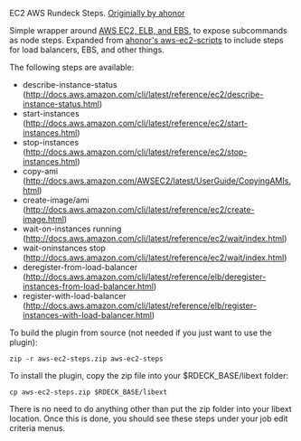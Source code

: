 EC2 AWS Rundeck Steps.
[Originially by ahonor](https://github.com/rundeck-plugins/aws-ec2-steps)

Simple wrapper around [AWS EC2, ELB, and EBS.](http://docs.aws.amazon.com/cli/latest/reference/ec2/) to expose subcommands as node steps.
Expanded from [ahonor's aws-ec2-scripts](https://github.com/rundeck-plugins/aws-ec2-steps) to include steps for load balancers, EBS, and
other things.

The following steps are available:

* describe-instance-status (http://docs.aws.amazon.com/cli/latest/reference/ec2/describe-instance-status.html)
* start-instances (http://docs.aws.amazon.com/cli/latest/reference/ec2/start-instances.html)
* stop-instances (http://docs.aws.amazon.com/cli/latest/reference/ec2/stop-instances.html)
* copy-ami (http://docs.aws.amazon.com/AWSEC2/latest/UserGuide/CopyingAMIs.html)
* create-image/ami (http://docs.aws.amazon.com/cli/latest/reference/ec2/create-image.html)
* wait-on-instances running (http://docs.aws.amazon.com/cli/latest/reference/ec2/wait/index.html)
* wait-oninstances stop (http://docs.aws.amazon.com/cli/latest/reference/ec2/wait/index.html)
* deregister-from-load-balancer (http://docs.aws.amazon.com/cli/latest/reference/elb/deregister-instances-from-load-balancer.html)
* register-with-load-balancer (http://docs.aws.amazon.com/cli/latest/reference/elb/register-instances-with-load-balancer.html)


To build the plugin from source (not needed if you just want to use the plugin):

    zip -r aws-ec2-steps.zip aws-ec2-steps

To install the plugin, copy the zip file into your $RDECK_BASE/libext folder:

    cp aws-ec2-steps.zip $RDECK_BASE/libext
    
There is no need to do anything other than put the zip folder into your libext location. Once this is done,
you should see these steps under your job edit criteria menus.
